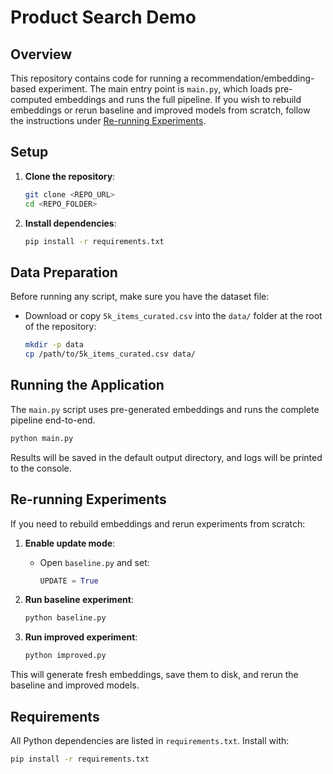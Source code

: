 # Product Search Demo

## Overview

This repository contains code for running a recommendation/embedding-based experiment. The main entry point is `main.py`, which loads pre-computed embeddings and runs the full pipeline. If you wish to rebuild embeddings or rerun baseline and improved models from scratch, follow the instructions under [Re-running Experiments](#re-running-experiments).

## Setup

1. **Clone the repository**:

   ```bash
   git clone <REPO_URL>
   cd <REPO_FOLDER>
   ```
2. **Install dependencies**:

   ```bash
   pip install -r requirements.txt
   ```

## Data Preparation

Before running any script, make sure you have the dataset file:

* Download or copy `5k_items_curated.csv` into the `data/` folder at the root of the repository:

  ```bash
  mkdir -p data
  cp /path/to/5k_items_curated.csv data/
  ```

## Running the Application

The `main.py` script uses pre-generated embeddings and runs the complete pipeline end-to-end.

```bash
python main.py
```

Results will be saved in the default output directory, and logs will be printed to the console.

## Re-running Experiments

If you need to rebuild embeddings and rerun experiments from scratch:

1. **Enable update mode**:

   * Open `baseline.py` and set:

     ```python
     UPDATE = True
     ```
2. **Run baseline experiment**:

   ```bash
   python baseline.py
   ```
3. **Run improved experiment**:

   ```bash
   python improved.py
   ```

This will generate fresh embeddings, save them to disk, and rerun the baseline and improved models.

## Requirements

All Python dependencies are listed in `requirements.txt`. Install with:

```bash
pip install -r requirements.txt
```
